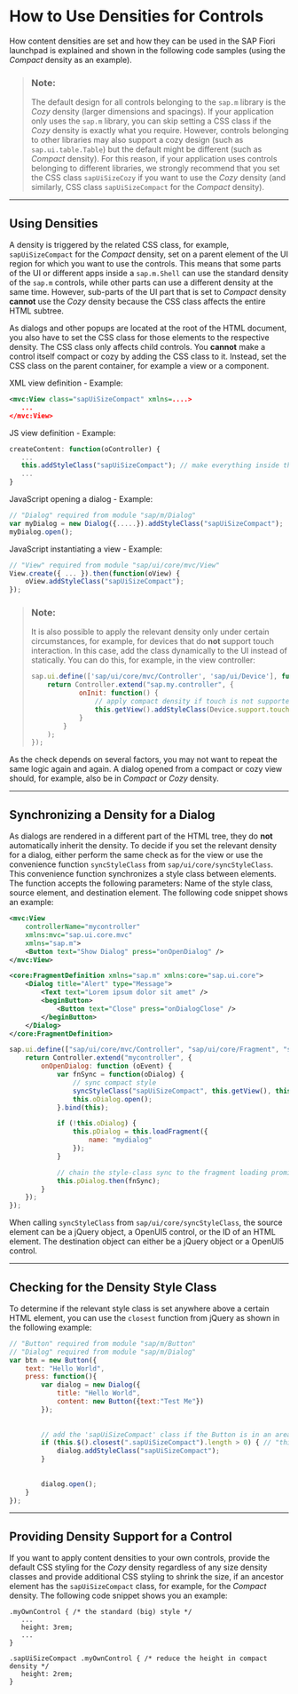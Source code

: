 <!-- loio13e6f3bfc54c4bd7952403e20ff447e7 -->

# How to Use Densities for Controls

How content densities are set and how they can be used in the SAP Fiori launchpad is explained and shown in the following code samples \(using the *Compact* density as an example\).

> ### Note:  
> The default design for all controls belonging to the `sap.m` library is the *Cozy* density \(larger dimensions and spacings\). If your application only uses the `sap.m` library, you can skip setting a CSS class if the *Cozy* density is exactly what you require. However, controls belonging to other libraries may also support a cozy design \(such as `sap.ui.table.Table`\) but the default might be different \(such as *Compact* density\). For this reason, if your application uses controls belonging to different libraries, we strongly recommend that you set the CSS class `sapUiSizeCozy` if you want to use the *Cozy* density \(and similarly, CSS class `sapUiSizeCompact` for the *Compact* density\).

***

## Using Densities

A density is triggered by the related CSS class, for example, `sapUiSizeCompact` for the *Compact* density, set on a parent element of the UI region for which you want to use the controls. This means that some parts of the UI or different apps inside a `sap.m.Shell` can use the standard density of the `sap.m` controls, while other parts can use a different density at the same time. However, sub-parts of the UI part that is set to *Compact* density **cannot** use the *Cozy* density because the CSS class affects the entire HTML subtree.

As dialogs and other popups are located at the root of the HTML document, you also have to set the CSS class for those elements to the respective density. The CSS class only affects child controls. You **cannot** make a control itself compact or cozy by adding the CSS class to it. Instead, set the CSS class on the parent container, for example a view or a component.

XML view definition - Example:

```xml
<mvc:View class="sapUiSizeCompact" xmlns=....>
   ...
</mvc:View>
```

JS view definition - Example:

```js
createContent: function(oController) {
   ...
   this.addStyleClass("sapUiSizeCompact"); // make everything inside this View appear in Compact density
   ...
}
```

JavaScript opening a dialog - Example:

```js
// "Dialog" required from module "sap/m/Dialog"
var myDialog = new Dialog({.....}).addStyleClass("sapUiSizeCompact");
myDialog.open();
```

JavaScript instantiating a view - Example:

```js
// "View" required from module "sap/ui/core/mvc/View"
View.create({ ... }).then(function(oView) {
    oView.addStyleClass("sapUiSizeCompact");
});
```

> ### Note:  
> It is also possible to apply the relevant density only under certain circumstances, for example, for devices that do **not** support touch interaction. In this case, add the class dynamically to the UI instead of statically. You can do this, for example, in the view controller:
> 
> ```js
> sap.ui.define(['sap/ui/core/mvc/Controller', 'sap/ui/Device'], function(Controller, Device) {
>     return Controller.extend("sap.my.controller", {
>             onInit: function() {
>                 // apply compact density if touch is not supported, the standard cozy design otherwise
>                 this.getView().addStyleClass(Device.support.touch ? "sapUiSizeCozy" : "sapUiSizeCompact");
>             }
>         }
>     );
> });
> ```

As the check depends on several factors, you may not want to repeat the same logic again and again. A dialog opened from a compact or cozy view should, for example, also be in *Compact* or *Cozy* density.

***

## Synchronizing a Density for a Dialog

As dialogs are rendered in a different part of the HTML tree, they do **not** automatically inherit the density. To decide if you set the relevant density for a dialog, either perform the same check as for the view or use the convenience function `syncStyleClass` from `sap/ui/core/syncStyleClass`. This convenience function synchronizes a style class between elements. The function accepts the following parameters: Name of the style class, source element, and destination element. The following code snippet shows an example:

```xml
<mvc:View
    controllerName="mycontroller"
    xmlns:mvc="sap.ui.core.mvc"
    xmlns="sap.m">
    <Button text="Show Dialog" press="onOpenDialog" />
</mvc:View>
```

```xml
<core:FragmentDefinition xmlns="sap.m" xmlns:core="sap.ui.core">
    <Dialog title="Alert" type="Message">
        <Text text="Lorem ipsum dolor sit amet" />
        <beginButton>
            <Button text="Close" press="onDialogClose" />
        </beginButton>
    </Dialog>
</core:FragmentDefinition>
```

```js
sap.ui.define(["sap/ui/core/mvc/Controller", "sap/ui/core/Fragment", "sap/ui/core/syncStyleClass"], function(Controller, Fragment, syncStyleClass) {
    return Controller.extend("mycontroller", {
        onOpenDialog: function (oEvent) {
            var fnSync = function(oDialog) {
                // sync compact style
                syncStyleClass("sapUiSizeCompact", this.getView(), this.oDialog);
                this.oDialog.open();
            }.bind(this);

            if (!this.oDialog) {
                this.pDialog = this.loadFragment({
                    name: "mydialog"
                });
            }

            // chain the style-class sync to the fragment loading promise
            this.pDialog.then(fnSync);
        }
    });
});
```

When calling `syncStyleClass` from `sap/ui/core/syncStyleClass`, the source element can be a jQuery object, a OpenUI5 control, or the ID of an HTML element. The destination object can either be a jQuery object or a OpenUI5 control.

***

## Checking for the Density Style Class

To determine if the relevant style class is set anywhere above a certain HTML element, you can use the `closest` function from jQuery as shown in the following example:

```js
// "Button" required from module "sap/m/Button"
// "Dialog" required from module "sap/m/Dialog"
var btn = new Button({
    text: "Hello World",
    press: function(){
        var dialog = new Dialog({
            title: "Hello World",
            content: new Button({text:"Test Me"})
        });
        
        
        // add the 'sapUiSizeCompact' class if the Button is in an area using Compact density
        if (this.$().closest(".sapUiSizeCompact").length > 0) { // "this" in the event handler is the control that triggered the event
            dialog.addStyleClass("sapUiSizeCompact");
        }
        
        
        dialog.open();
    }
});
```

***

## Providing Density Support for a Control

If you want to apply content densities to your own controls, provide the default CSS styling for the *Cozy* density regardless of any size density classes and provide additional CSS styling to shrink the size, if an ancestor element has the `sapUiSizeCompact` class, for example, for the *Compact* density. The following code snippet shows you an example:

```
.myOwnControl { /* the standard (big) style */
   ...
   height: 3rem;
   ...
}

.sapUiSizeCompact .myOwnControl { /* reduce the height in compact density */
   height: 2rem;
}
```

